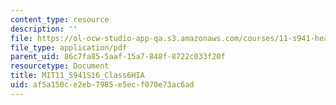 ```yaml
---
content_type: resource
description: ''
file: https://ol-ocw-studio-app-qa.s3.amazonaws.com/courses/11-s941-healthy-cities-assessing-health-impacts-of-policies-and-plans-spring-2016/af5a150ce2eb7985e5ecf070e73ac6ad_MIT11_S941S16_Class6HIA.pdf
file_type: application/pdf
parent_uid: 86c7fa85-5aaf-15a7-848f-8722c033f20f
resourcetype: Document
title: MIT11_S941S16_Class6HIA
uid: af5a150c-e2eb-7985-e5ec-f070e73ac6ad
---
```

